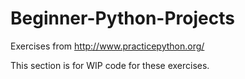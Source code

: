 # Beginner-Python-Projects
Exercises from http://www.practicepython.org/

This section is for WIP code for these exercises.
